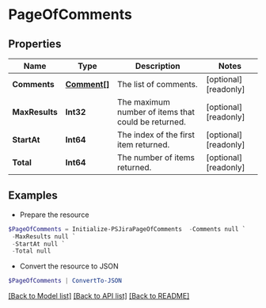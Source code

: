 # PageOfComments
## Properties

Name | Type | Description | Notes
------------ | ------------- | ------------- | -------------
**Comments** | [**Comment[]**](Comment.md) | The list of comments. | [optional] [readonly] 
**MaxResults** | **Int32** | The maximum number of items that could be returned. | [optional] [readonly] 
**StartAt** | **Int64** | The index of the first item returned. | [optional] [readonly] 
**Total** | **Int64** | The number of items returned. | [optional] [readonly] 

## Examples

- Prepare the resource
```powershell
$PageOfComments = Initialize-PSJiraPageOfComments  -Comments null `
 -MaxResults null `
 -StartAt null `
 -Total null
```

- Convert the resource to JSON
```powershell
$PageOfComments | ConvertTo-JSON
```

[[Back to Model list]](../README.md#documentation-for-models) [[Back to API list]](../README.md#documentation-for-api-endpoints) [[Back to README]](../README.md)

